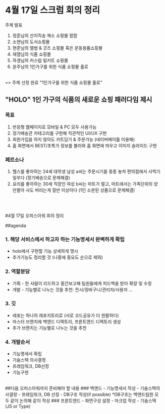 # 4월 17일 스크럼 회의 정리 
주제 발표 </br>
 1) 정훈님의 산지직송 채소 쇼핑몰 팜팜
 2) 소현님의 도서쇼핑몰
 3) 현준님의 앨범 & 굿즈 쇼핑몰 혹은 운동용품쇼핑몰
 4) 재열님의 식품 쇼핑몰
 5) 하경님의 커스텀 밀키트 쇼핑몰
 6) 윤주님의 1인가구를 위한 식품 쇼핑몰 홀로
</br>
=> 주제 선정 완료 "1인가구를 위한 식품 쇼핑몰 홀로"


## "HOLO" 1인 가구의 식품의 새로운 쇼핑 패러다임 제시

### 목표 
1. 반응형 웹페이지로 모바일 & PC 모두 사용가능
2. 정기배송관 카테고리를 구현해 직관적인 UI/UX 구현
3. 회원가입을 하지 않아도 카트담기 & 주문가능 (네이버페이를 이용해)
4. 홈 화면에서 BEST/초특가 정보를 불러와 홈 화면에 띄우고 이미지 슬라이드 구현

### 페르소나
1. 헬스를 좋아하는 24세 대학생 남성 a씨는 주문시기를 종종 놓쳐 편의점에서 사먹기 일쑤다 (정기배송으로 문제해결)
2. 요리를 좋아하는 30세 직장인 여성 b씨는 마트가 멀고, 마트에서는 가족단위의 양만팔아 사도 버리는게 절반 이상이다 (1인 소분된 상품으로 문제해결)

<br>
<br>


#4월 17일 오피스아워 회의 정리

##agenda
### 1. 해당 서비스에서 하고자 하는 기능명세서 완벽하게 확립
- holo에서 구현할 기능 상세하게 명시
- 추가기능도 정리할 것 (나중에 중요도 순으로 제외)
### 2. 역할분담
- 기획 - 한 사람이 리드하고 중간보고해 팀원들에게 피드백을 받아 확장 및 수정
- 개발 - 기능별로 나누는 것을 추천: 전시/장바구니/관리자/사용자 ...
### 3. 깃
- 레포는 하나의 레포지토리로 (서로 코드공유가 더 원활하다)
- 마스터 브랜치에 백엔드 디렉토리, 프론트엔드 디렉토리 생성
- 추가 브랜치는 기능별로 나누는 것을 추천
### 4. 개발순서
- 기능명세서 확립
- 기술스택 의사결정
- 프레임워크, DB선정
- 기능구현

</br>
##다음 오피스아워까지 준비해야 할 내용
### 백엔드
- 기능명세서 작성
- 기술스택의사결정
- 프레임워크, DB 선정
- DB구조 작성(if possible) *DB구조는 백엔드팀원 모두 같이 논의해 같이 작성
### 프론트엔드
- 화면구성 설정
- 마크업 작성
- 기술스택(JS or Type)

